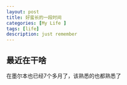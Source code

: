 ```yaml
---
layout: post
title: 好蛮长的一段时间
categories: [My Life ]
tags: [life]
description: just remember
---
```

## 最近在干啥
在墨尔本也已经7个多月了，该熟悉的也都熟悉了